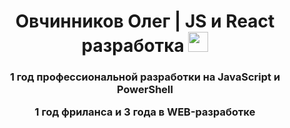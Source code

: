 
<h1 align="center">
  Овчинников Олег | JS и React разработка
  <img src="https://github.com/blackcater/blackcater/raw/main/images/Hi.gif" height="32"/>
</h1>
<h3 align="center">
  <p>1 год профессиональной разработки на JavaScript и PowerShell</p>
  <p>1 год фриланса и 3 года в WEB-разработке</p>
   
</h3>















<!--
**Jade-Dragon88/Jade-Dragon88** is a ✨ _special_ ✨ repository because its `README.md` (this file) appears on your GitHub profile.

Here are some ideas to get you started:

- 🔭 I’m currently working on ...
- 🌱 I’m currently learning ...
- 👯 I’m looking to collaborate on ...
- 🤔 I’m looking for help with ...
- 💬 Ask me about ...
- 📫 How to reach me: ...
- 😄 Pronouns: ...
- ⚡ Fun fact: ...
-->
